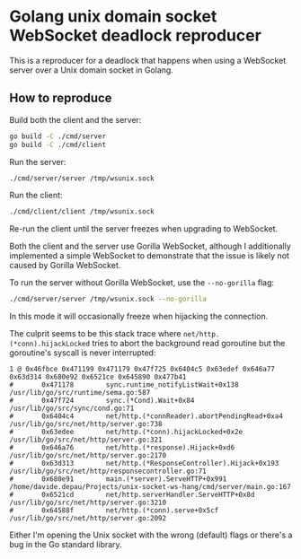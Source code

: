 # Golang unix domain socket WebSocket deadlock reproducer

This is a reproducer for a deadlock that happens when using a WebSocket server over a Unix domain socket in Golang.

## How to reproduce

Build both the client and the server:

```sh
go build -C ./cmd/server
go build -C ./cmd/client
```

Run the server:

```sh
./cmd/server/server /tmp/wsunix.sock
```

Run the client:

```sh
./cmd/client/client /tmp/wsunix.sock
```

Re-run the client until the server freezes when upgrading to WebSocket.

Both the client and the server use Gorilla WebSocket, although I additionally implemented a simple WebSocket to
demonstrate that the issue is likely not caused by Gorilla WebSocket.

To run the server without Gorilla WebSocket, use the `--no-gorilla` flag:

```sh
./cmd/server/server /tmp/wsunix.sock --no-gorilla
```

In this mode it will occasionally freeze when hijacking the connection.

The culprit seems to be this stack trace where `net/http.(*conn).hijackLocked` tries to abort the background read
goroutine but the goroutine's syscall is never interrupted:

```
1 @ 0x46fbce 0x471199 0x471179 0x47f725 0x6404c5 0x63edef 0x646a77 0x63d314 0x680e92 0x6521ce 0x645890 0x477b41
#       0x471178        sync.runtime_notifyListWait+0x138               /usr/lib/go/src/runtime/sema.go:587
#       0x47f724        sync.(*Cond).Wait+0x84                          /usr/lib/go/src/sync/cond.go:71
#       0x6404c4        net/http.(*connReader).abortPendingRead+0xa4    /usr/lib/go/src/net/http/server.go:738
#       0x63edee        net/http.(*conn).hijackLocked+0x2e              /usr/lib/go/src/net/http/server.go:321
#       0x646a76        net/http.(*response).Hijack+0xd6                /usr/lib/go/src/net/http/server.go:2170
#       0x63d313        net/http.(*ResponseController).Hijack+0x193     /usr/lib/go/src/net/http/responsecontroller.go:71
#       0x680e91        main.(*server).ServeHTTP+0x991                  /home/davide.depau/Projects/unix-socket-ws-hang/cmd/server/main.go:167
#       0x6521cd        net/http.serverHandler.ServeHTTP+0x8d           /usr/lib/go/src/net/http/server.go:3210
#       0x64588f        net/http.(*conn).serve+0x5cf                    /usr/lib/go/src/net/http/server.go:2092
```

Either I'm opening the Unix socket with the wrong (default) flags or there's a bug in the Go standard library.

